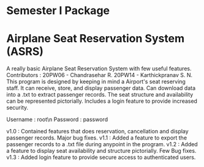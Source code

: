 # Semester I Package
# Airplane Seat Reservation System (ASRS)
A really basic Airplane Seat Reservation System with few useful features.
Contributors :
    20PW06 - Chandrasehar R.
    20PW14 - Karthickpranav S. N.
This program is designed by keeping in mind a Airport's seat reserving staff. It can receive, store, and display passenger data. 
Can download data into a .txt to extract passenger records. The seat structure and availability can be represented pictorially.
Includes a login feature to provide increased security.

Username : root\n
Password : password

v1.0 : Contained features that does reservation, cancellation and display passenger records. Major bug fixes.
v1.1 : Added a feature to export the passenger records to a .txt file during anypoint in the program.
v1.2 : Added a feature to display seat availability and structure pictorially. Few Bug fixes.
v1.3 : Added login feature to provide secure access to authenticated users. 
